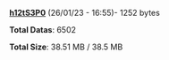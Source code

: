 [**h12tS3P0**](/data/h12tS3P0.txt) (26/01/23 - 16:55)- 1252 bytes

**Total Datas**: 6502

**Total Size**: 38.51 MB / 38.5 MB